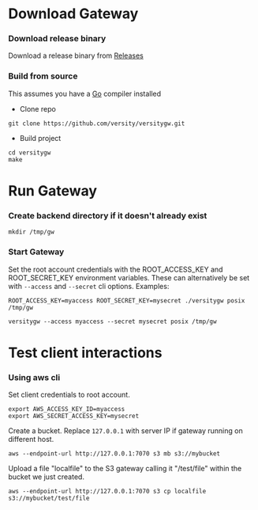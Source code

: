 # Download Gateway
### Download release binary
Download a release binary from [Releases](https://github.com/versity/versitygw/releases)

### Build from source
This assumes you have a [Go](https://go.dev) compiler installed
* Clone repo
```
git clone https://github.com/versity/versitygw.git
```
* Build project
```
cd versitygw
make
```

# Run Gateway
### Create backend directory if it doesn't already exist
```
mkdir /tmp/gw
```
### Start Gateway
Set the root account credentials with the ROOT_ACCESS_KEY and ROOT_SECRET_KEY environment variables. These can alternatively be set with `--access` and `--secret` cli options.
Examples:
```
ROOT_ACCESS_KEY=myaccess ROOT_SECRET_KEY=mysecret ./versitygw posix /tmp/gw
```
```
versitygw --access myaccess --secret mysecret posix /tmp/gw
```

# Test client interactions
### Using aws cli
Set client credentials to root account.
```
export AWS_ACCESS_KEY_ID=myaccess
export AWS_SECRET_ACCESS_KEY=mysecret
```
Create a bucket. Replace `127.0.0.1` with server IP if gateway running on different host.
```
aws --endpoint-url http://127.0.0.1:7070 s3 mb s3://mybucket
```
Upload a file "localfile" to the S3 gateway calling it "/test/file" within the bucket we just created. 
```
aws --endpoint-url http://127.0.0.1:7070 s3 cp localfile s3://mybucket/test/file
```